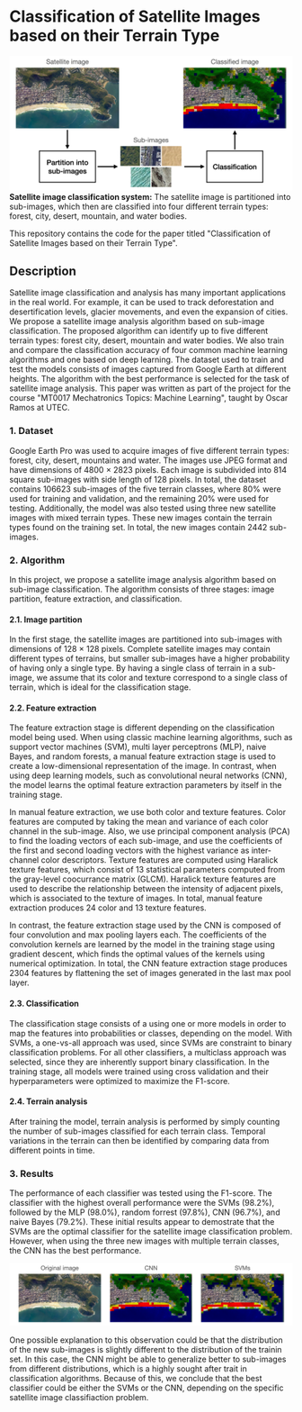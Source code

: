 # Classification of Satellite Images based on their Terrain Type

![teaser figure](images/teaser.png)
**Satellite image classification system:** The satellite image is partitioned into sub-images, which then are classified into four different terrain types: forest, city, desert, mountain, and water bodies.</p> 

This repository contains the code for the paper titled "Classification of Satellite Images based on their Terrain Type".

## Description

Satellite image classification and analysis has many important applications in the real world. For example, it can be used to track deforestation and desertification levels, glacier movements, and even the expansion of cities. We propose a satellite image analysis algorithm based on sub-image classification. The proposed algorithm can identify up to five different terrain types: forest city, desert, mountain and water bodies. We also train and compare the classification accuracy of four common machine learning algorithms and one based on deep learning. The dataset used to train and test the models consists of images captured from Google Earth at different heights. The algorithm with the best performance is selected for the task of satellite image analysis. This paper was written as part of the project for the course "MT0017 Mechatronics Topics: Machine Learning", taught by Oscar Ramos at UTEC.

### 1. Dataset

Google Earth Pro was used to acquire images of five different terrain types: forest, city, desert, mountains and water. The images use JPEG format and have dimensions of 4800 × 2823 pixels. Each image is subdivided into 814 square sub-images with side length of 128 pixels. In total, the dataset contains 106623 sub-images of the five terrain classes, where 80% were used for training and validation, and the remaining 20% were used for testing. Additionally, the model was also tested using three new satellite images with mixed terrain types. These new images contain the terrain types found on the training set. In total, the new images contain 2442 sub-images.

### 2. Algorithm

In this project, we propose a satellite image analysis algorithm based on sub-image classification. The algorithm consists of three stages: image partition, feature extraction, and classification.

#### 2.1. Image partition

In the first stage, the satellite images are partitioned into sub-images with dimensions of 128 × 128 pixels. Complete satellite images may contain different types of terrains, but smaller sub-images have a higher probability of having only a single type. By having a single class of terrain in a sub-image, we assume that its color and texture correspond to a single class of terrain, which is ideal for the classification stage.

#### 2.2. Feature extraction

The feature extraction stage is different depending on the classification model being used. When using classic machine learning algorithms, such as support vector machines (SVM), multi layer perceptrons (MLP), naive Bayes, and random forests, a manual feature extraction stage is used to create a low-dimensional representation of the image. In contrast, when using deep learning models, such as convolutional neural networks (CNN), the model learns the optimal feature extraction parameters by itself in the training stage.

In manual feature extraction, we use both color and texture features. Color features are computed by taking the mean and variance of each color channel in the sub-image. Also, we use principal component analysis (PCA) to find the loading vectors of each sub-image, and use the coefficients of the first and second loading vectors with the highest variance as inter-channel color descriptors. Texture features are computed using Haralick texture features, which consist of 13 statistical parameters computed from the gray-level coocurrance matrix (GLCM). Haralick texture features are used to describe the relationship between the intensity of adjacent pixels, which is associated to the texture of images. In total, manual feature extraction produces 24 color and 13 texture features.

In contrast, the feature extraction stage used by the CNN is composed of four convolution and max pooling layers each. The coefficients of the convolution kernels are learned by the model in the training stage using gradient descent, which finds the optimal values of the kernels using numerical optimization. In total, the CNN feature extraction stage produces 2304 features by flattening the set of images generated in the last max pool layer.

#### 2.3. Classification

The classification stage consists of a using one or more models in order to map the features into probabilities or classes, depending on the model. With SVMs, a one-vs-all approach was used, since SVMs are constraint to binary classification problems. For all other classifiers, a multiclass approach was selected, since they are inherently support binary classification. In the training stage, all models were trained using cross validation and their hyperparameters were optimized to maximize the F1-score.

#### 2.4. Terrain analysis

After training the model, terrain analysis is performed by simply counting the number of sub-images classified for each terrain class. Temporal variations in the terrain can then be identified by comparing data from different points in time.

### 3. Results

The performance of each classifier was tested using the F1-score. The classifier with the highest overall performance were the SVMs (98.2%), followed by the MLP (98.0%), random forrest (97.8%), CNN (96.7%), and naive Bayes (79.2%). These initial results appear to demostrate that the SVMs are the optimal classifier for the satellite image classification problem. However, when using the three new images with multiple terrain classes, the CNN has the best performance.

<img src="images/cnn_vs_svm.png" alt="cnn_vs_svm"/>

One possible explanation to this observation could be that the distribution of the new sub-images is slightly different to the distribution of the trainin set. In this case, the CNN might be able to generalize better to sub-images from different distributions, which is a highly sought after trait in classification algorithms. Because of this, we conclude that the best classifier could be either the SVMs or the CNN, depending on the specific satellite image classifiaction problem.